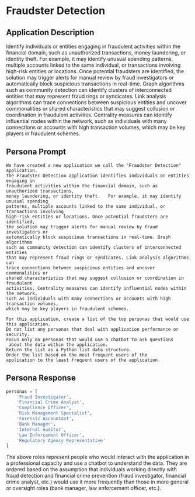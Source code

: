 # Fraudster Detection

## Application Description

Identify individuals or entities engaging in fraudulent activities within the financial domain, such as unauthorized transactions, money laundering, or identity theft. For example, it may identify unusual spending patterns, multiple accounts linked to the same individual, or transactions involving high-risk entities or locations. Once potential fraudsters are identified, the solution may trigger alerts for manual review by fraud investigators or automatically block suspicious transactions in real-time. Graph algorithms such as community detection can identify clusters of interconnected entities that may represent fraud rings or syndicates. Link analysis algorithms can trace connections between suspicious entities and uncover commonalities or shared characteristics that may suggest collusion or coordination in fraudulent activities. Centrality measures can identify influential nodes within the network, such as individuals with many connections or accounts with high transaction volumes, which may be key players in fraudulent schemes.

## Persona Prompt

```linenums="0"
We have created a new application we call the "Fraudster Detection" application.  
The Fraudster Detection application identifies individuals or entities engaging in 
fraudulent activities within the financial domain, such as unauthorized transactions, 
money laundering, or identity theft.   For example, it may identify unusual spending 
patterns, multiple accounts linked to the same individual, or transactions involving 
high-risk entities or locations. Once potential fraudsters are identified, 
the solution may trigger alerts for manual review by fraud investigators or 
automatically block suspicious transactions in real-time. Graph algorithms 
such as community detection can identify clusters of interconnected entities 
that may represent fraud rings or syndicates. Link analysis algorithms can 
trace connections between suspicious entities and uncover commonalities or 
shared characteristics that may suggest collusion or coordination in fraudulent 
activities. Centrality measures can identify influential nodes within the network, 
such as individuals with many connections or accounts with high transaction volumes, 
which may be key players in fraudulent schemes.

For this application, create a list of the top personas that would use this application. 
Do not list any personas that deal with application performance or security.
Focus only on personas that would use a chatbot to ask questions
 about the data within the application.
Return the list as a Python list data structure.
Order the list based on the most frequent users of the
application to the least frequent users of the application.
```

## Persona Response

```Python
personas = [
    'Fraud Investigator',
    'Financial Crime Analyst',
    'Compliance Officer',
    'Risk Management Specialist',
    'Forensic Accountant',
    'Bank Manager',
    'Internal Auditor',
    'Law Enforcement Officer',
    'Regulatory Agency Representative'
]
```

The above roles represent people who would interact with the application in a professional capacity and use a chatbot to understand the data. They are ordered based on the assumption that individuals working directly with fraud detection and financial crime prevention (fraud investigator, financial crime analyst, etc.) would use it more frequently than those in more general or oversight roles (bank manager, law enforcement officer, etc.).